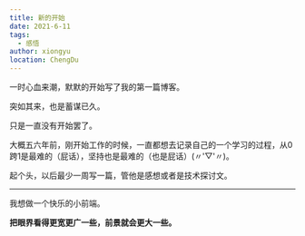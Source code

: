 ```yaml
---
title: 新的开始
date: 2021-6-11
tags: 
  - 感悟
author: xiongyu
location: ChengDu  
---
```


一时心血来潮，默默的开始写了我的第一篇博客。

突如其来，也是蓄谋已久。

只是一直没有开始罢了。

大概五六年前，刚开始工作的时候，一直都想去记录自己的一个学习的过程，从0跨1是最难的（屁话），坚持也是最难的（也是屁话）(〃'▽'〃)。

起个头，以后最少一周写一篇，管他是感想或者是技术探讨文。

------

我想做一个快乐的小前端。

**把眼界看得更宽更广一些，前景就会更大一些。**
